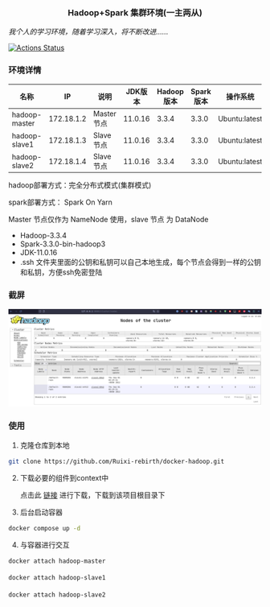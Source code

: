 <h3 align="center">Hadoop+Spark 集群环境(一主两从)</h3>

*我个人的学习环境，随着学习深入，将不断改进......*

[![Actions Status](https://github.com/Ruixi-rebirth/docker-hadoop/actions/workflows/workflow.yml/badge.svg)](https://github.com/Ruixi-rebirth/docker-hadoop/actions)

### 环境详情
|名称|IP|说明|JDK版本|Hadoop版本|Spark版本|操作系统|
|---|---|---|---|---|---|---|
|hadoop-master|172.18.1.2|Master节点|11.0.16|3.3.4|3.3.0|Ubuntu:latest|
|hadoop-slave1|172.18.1.3|Slave节点|11.0.16|3.3.4|3.3.0|Ubuntu:latest|
|hadoop-slave2|172.18.1.4|Slave节点|11.0.16|3.3.4|3.3.0|Ubuntu:latest|

hadoop部署方式：完全分布式模式(集群模式)

spark部署方式： Spark On Yarn

Master 节点仅作为 NameNode 使用，slave 节点 为 DataNode

- Hadoop-3.3.4
- Spark-3.3.0-bin-hadoop3
- JDK-11.0.16
- .ssh 文件夹里面的公钥和私钥可以自己本地生成，每个节点会得到一样的公钥和私钥，方便ssh免密登陆
### 截屏
![](./img/show.png)

### 使用 
1. 克隆仓库到本地
```bash
git clone https://github.com/Ruixi-rebirth/docker-hadoop.git
```

2. 下载必要的组件到context中

    点击此 [链接](http://23.105.207.7:8888/) 进行下载，下载到该项目根目录下

3. 后台启动容器 
```bash
docker compose up -d
```
4. 与容器进行交互
```bash
docker attach hadoop-master

docker attach hadoop-slave1

docker attach hadoop-slave2
```


